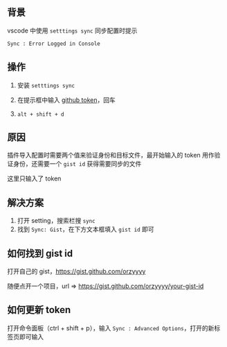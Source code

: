 ## 背景

 vscode 中使用 `setttings sync` 同步配置时提示

 ```bash
Sync : Error Logged in Console
 ```

## 操作

1. 安装 `setttings sync`

2. 在提示框中输入 [github token](https://github.com/settings/tokens)，回车

3. `alt + shift + d`

## 原因

 插件导入配置时需要两个值来验证身份和目标文件，最开始输入的 token 用作验证身份，还需要一个 `gist id` 获得需要同步的文件

这里只输入了 token

## 解决方案

1. 打开 setting，搜索栏搜 `sync`
2. 找到 `Sync: Gist`，在下方文本框填入 `gist id` 即可

## 如何找到 gist id

打开自己的 gist，https://gist.github.com/orzyyyy

随便点开一个项目，url => https://gist.github.com/orzyyyy/your-gist-id

## 如何更新 token

打开命令面板（ctrl + shift + p），输入 `Sync : Advanced Options`，打开的新标签页即可输入